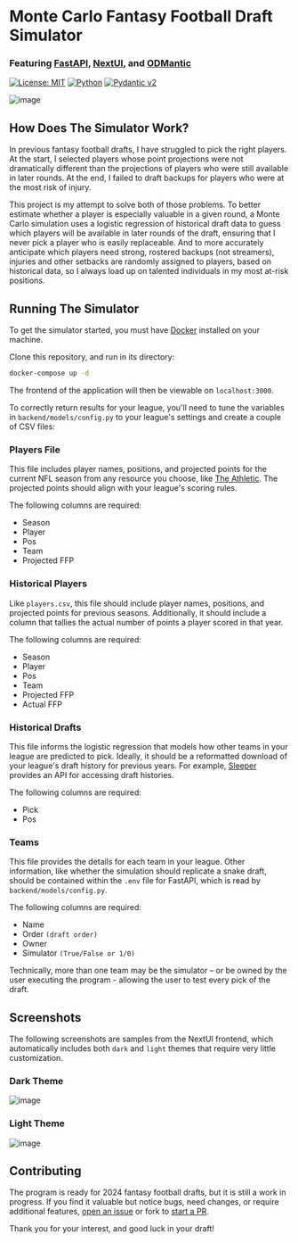 # Monte Carlo Fantasy Football Draft Simulator

### Featuring [FastAPI](https://fastapi.tiangolo.com/), [NextUI](https://nextui.org/), and [ODMantic](https://art049.github.io/odmantic/)

[![License: MIT](https://img.shields.io/badge/License-MIT-yellow.svg)](https://opensource.org/licenses/MIT)
[![Python](https://img.shields.io/badge/python-3.12-blue.svg)](https://www.python.org/downloads/release/python-3120/)
[![Pydantic v2](https://img.shields.io/endpoint?url=https://raw.githubusercontent.com/pydantic/pydantic/5697b1e4c4a9790ece607654e6c02a160620c7e1/docs/badge/v2.json)](https://pydantic.dev)

![image](https://github.com/user-attachments/assets/ea7f2a26-46d9-45c6-bd41-2fe6761d8e82)

## How Does The Simulator Work?

In previous fantasy football drafts, I have struggled to pick the right players. At the start, I selected players whose point projections were not dramatically different than the projections of players who were still available in later rounds. At the end, I failed to draft backups for players who were at the most risk of injury.

This project is my attempt to solve both of those problems. To better estimate whether a player is especially valuable in a given round, a Monte Carlo simulation uses a logistic regression of historical draft data to guess which players will be available in later rounds of the draft, ensuring that I never pick a player who is easily replaceable. And to more accurately anticipate which players need strong, rostered backups (not streamers), injuries and other setbacks are randomly assigned to players, based on historical data, so I always load up on talented individuals in my most at-risk positions.

## Running The Simulator

To get the simulator started, you must have [Docker](https://docs.docker.com/get-started/get-docker/) installed on your machine.

Clone this repository, and run in its directory:

```bash
docker-compose up -d
```

The frontend of the application will then be viewable on `localhost:3000`.

To correctly return results for your league, you'll need to tune the variables in `backend/models/config.py` to your league's settings and create a couple of CSV files:

### Players File

This file includes player names, positions, and projected points for the current NFL season from any resource you choose, like [The Athletic](https://www.nytimes.com/athletic/5475262/2024/05/29/2024-fantasy-football-cheat-sheet-generator-customizable-rankings-and-projections-tool/). The projected points should align with your league's scoring rules.

The following columns are required:

- Season
- Player
- Pos
- Team
- Projected FFP

### Historical Players

Like `players.csv`, this file should include player names, positions, and projected points for previous seasons. Additionally, it should include a column that tallies the actual number of points a player scored in that year.

The following columns are required:

- Season
- Player
- Pos
- Team
- Projected FFP
- Actual FFP

### Historical Drafts

This file informs the logistic regression that models how other teams in your league are predicted to pick. Ideally, it should be a reformatted download of your league's draft history for previous years. For example, [Sleeper](https://docs.sleeper.com/) provides an API for accessing draft histories.

The following columns are required:

- Pick
- Pos

### Teams

This file provides the details for each team in your league. Other information, like whether the simulation should replicate a snake draft, should be contained within the `.env` file for FastAPI, which is read by `backend/models/config.py`.

The following columns are required:

- Name
- Order `(draft order)`
- Owner
- Simulator `(True/False or 1/0)`

Technically, more than one team may be the simulator – or be owned by the user executing the program - allowing the user to test every pick of the draft.

## Screenshots

The following screenshots are samples from the NextUI frontend, which automatically includes both `dark` and `light` themes that require very little customization.

### Dark Theme

![image](https://github.com/user-attachments/assets/600ab879-de0b-470e-bfad-8c6098e25a65)

### Light Theme

![image](https://github.com/user-attachments/assets/c1be0c54-2667-4d4d-8c45-12cb883cd16c)

## Contributing

The program is ready for 2024 fantasy football drafts, but it is still a work in progress. If you find it valuable but notice bugs, need changes, or require additional features, [open an issue](https://github.com/joewlos/fantasy_football_monte_carlo_draft_simulator/issues) or fork to [start a PR](https://github.com/joewlos/fantasy_football_monte_carlo_draft_simulator/pulls).

Thank you for your interest, and good luck in your draft!
